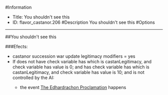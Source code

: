 #Information
 - Title: You shouldn't see this
 - ID: flavor_castanor.206
#Description
You shouldn't see this
#Options

___
##You shouldn't see this

###Efects:<ul><li>castanor succession war update legitimacy modifiers = yes</li><li>If does not have check variable has which is castanLegitimacy, and check variable has value is 0; and has check variable has which is castanLegitimacy, and check variable has value is 10; and  is not controlled by the AI:</li><ul><li>the event [The Edhardrachon Proclamation](../events/the_edhardrachon_proclamation.md) happens</li></ul></ul>
